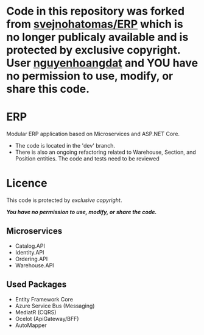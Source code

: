 # Code in this repository was forked from [svejnohatomas/ERP](https://github.com/svejnohatomas/ERP) which is no longer publicaly available and is protected by exclusive copyright. User [nguyenhoangdat](https://github.com/nguyenhoangdat) and YOU have no permission to use, modify, or share this code.

# ERP
Modular ERP application based on Microservices and ASP.NET Core.

- The code is located in the 'dev' branch.
- There is also an ongoing refactoring related to Warehouse, Section, and Position entities. The code and tests need to be reviewed

# Licence
This code is protected by *exclusive copyright*.

__*You have no permission to use, modify, or share the code.*__

## Microservices
- Catalog.API
- Identity.API
- Ordering.API
- Warehouse.API

## Used Packages
- Entity Framework Core
- Azure Service Bus (Messaging)
- MediatR (CQRS)
- Ocelot (ApiGateway/BFF)
- AutoMapper
